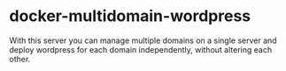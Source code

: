 # docker-multidomain-wordpress
With this server you can manage multiple domains on a single server and deploy wordpress for each domain independently, without altering each other.
